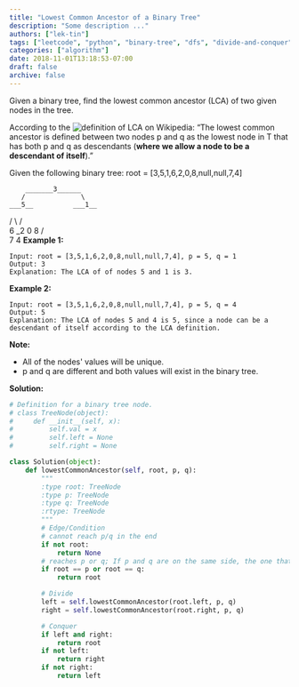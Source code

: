 ```yaml
---
title: "Lowest Common Ancestor of a Binary Tree"
description: "Some description ..."
authors: ["lek-tin"]
tags: ["leetcode", "python", "binary-tree", "dfs", "divide-and-conquer"]
categories: ["algorithm"]
date: 2018-11-01T13:18:53-07:00
draft: false
archive: false
---
```

Given a binary tree, find the lowest common ancestor (LCA) of two given nodes in the tree.

According to the ![definition of LCA on Wikipedia](https://en.wikipedia.org/wiki/Lowest_common_ancestor): “The lowest common ancestor is defined between two nodes p and q as the lowest node in T that has both p and q as descendants (**where we allow a node to be a descendant of itself**).”

Given the following binary tree:  root = [3,5,1,6,2,0,8,null,null,7,4]

        _______3______
       /              \
    ___5__          ___1__
   /      \        /      \
   6      _2       0       8
         /  \
         7   4
**Example 1:**
```
Input: root = [3,5,1,6,2,0,8,null,null,7,4], p = 5, q = 1
Output: 3
Explanation: The LCA of of nodes 5 and 1 is 3.
```
**Example 2:**
```
Input: root = [3,5,1,6,2,0,8,null,null,7,4], p = 5, q = 4
Output: 5
Explanation: The LCA of nodes 5 and 4 is 5, since a node can be a descendant of itself according to the LCA definition.
```
**Note:**
- All of the nodes' values will be unique.
- p and q are different and both values will exist in the binary tree.

**Solution:**
```python
# Definition for a binary tree node.
# class TreeNode(object):
#     def __init__(self, x):
#         self.val = x
#         self.left = None
#         self.right = None

class Solution(object):
    def lowestCommonAncestor(self, root, p, q):
        """
        :type root: TreeNode
        :type p: TreeNode
        :type q: TreeNode
        :rtype: TreeNode
        """
        # Edge/Condition
        # cannot reach p/q in the end
        if not root:
            return None
        # reaches p or q; If p and q are on the same side, the one that is above the other returns
        if root == p or root == q:
            return root

        # Divide
        left = self.lowestCommonAncestor(root.left, p, q)
        right = self.lowestCommonAncestor(root.right, p, q)

        # Conquer
        if left and right:
            return root
        if not left:
            return right
        if not right:
            return left
```